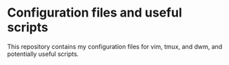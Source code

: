 # Configuration files and useful scripts

This repository contains my configuration files for vim, tmux, and dwm, and potentially useful scripts.
